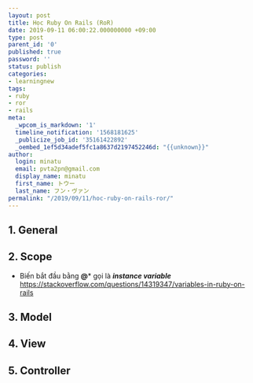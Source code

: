 ```yaml
---
layout: post
title: Học Ruby On Rails (RoR)
date: 2019-09-11 06:00:22.000000000 +09:00
type: post
parent_id: '0'
published: true
password: ''
status: publish
categories:
- learningnew
tags:
- ruby
- ror
- rails
meta:
  _wpcom_is_markdown: '1'
  timeline_notification: '1568181625'
  _publicize_job_id: '35161422892'
  _oembed_1ef5d34adef5fc1a8637d2197452246d: "{{unknown}}"
author:
  login: minatu
  email: pvta2pn@gmail.com
  display_name: minatu
  first_name: トウー
  last_name: フン・ヴァン
permalink: "/2019/09/11/hoc-ruby-on-rails-ror/"
---
```

## 1. General

## 2. Scope

*   Biến bắt đầu bằng **@*** gọi là _**instance variable**_  
    https://stackoverflow.com/questions/14319347/variables-in-ruby-on-rails

## 3. Model

## 4. View

## 5. Controller
